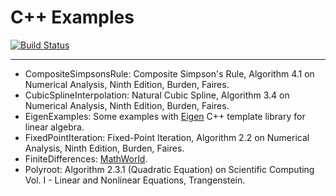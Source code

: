 # C++ Examples
[![Build Status](https://travis-ci.org/mrtkp9993/Cpp-Examples.svg?branch=master)](https://travis-ci.org/mrtkp9993/Cpp-Examples)
***
* CompositeSimpsonsRule: Composite Simpson's Rule, Algorithm 4.1 on Numerical Analysis, Ninth Edition, Burden, Faires.
* CubicSplineInterpolation: Natural Cubic Spline, Algorithm 3.4 on Numerical Analysis, Ninth Edition, Burden, Faires.
* EigenExamples: Some examples with [Eigen](http://eigen.tuxfamily.org/index.php?title=Main_Page) C++ template library for linear algebra.
* FixedPointIteration: Fixed-Point Iteration, Algorithm 2.2 on Numerical Analysis, Ninth Edition, Burden, Faires.
* FiniteDifferences: [MathWorld](http://mathworld.wolfram.com/ForwardDifference.html).
* Polyroot: Algorithm 2.3.1 (Quadratic Equation) on Scientific Computing Vol. I - Linear and Nonlinear Equations, Trangenstein.
